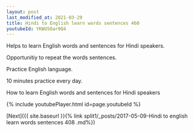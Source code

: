 ```yaml
---
layout: post
last_modified_at: 2021-03-29
title: Hindi to English learn words sentences 460 
youtubeId: YKWUSOar9Q4
---
```

 
 
Helps to learn English words and sentences for Hindi speakers.

Opportunitiy to repeat the words sentences. 

Practice English language. 
 
10 minutes practice every day. 
 
How to learn English words and sentences for Hindi speakers 
 
{% include youtubePlayer.html id=page.youtubeId %}
 
 
[Next]({{ site.baseurl }}{% link  split1/_posts/2017-05-09-Hindi to english learn words sentences 408 .md%})
 
